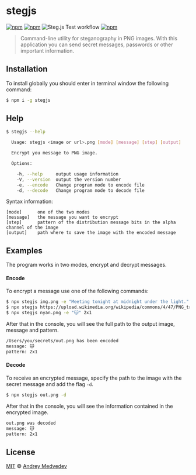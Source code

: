 # stegjs

[![npm](https://img.shields.io/npm/v/stegjs.svg?maxAge=1)](https://www.npmjs.com/package/stegjs) [![npm](https://img.shields.io/npm/dt/stegjs.svg?maxAge=1)](https://www.npmjs.com/package/stegjs) ![Steg.js Test workflow](https://github.com/andmev/stegjs/actions/workflows/test.yml/badge.svg)
[![npm](https://img.shields.io/npm/l/stegjs.svg?maxAge=1)](https://www.npmjs.com/package/stegjs)

> Command-line utility for steganography in PNG images. With this application you can send secret messages, passwords or other important information.

## Installation

To install globally you should enter in terminal window the following command:

```sh
$ npm i -g stegjs
```

## Help

```sh
$ stegjs --help

  Usage: stegjs <image or url>.png [mode] [message] [step] [output]

  Encrypt you message to PNG image.

  Options:

    -h, --help     output usage information
    -V, --version  output the version number
    -e, --encode   Change program mode to encode file
    -d, --decode   Change program mode to decode file
```

Syntax information:

```
[mode]		one of the two modes
[message]	the message you want to encrypt
[step]		pattern of the distribution message bits in the alpha channel of the image
[output]	path where to save the image with the encoded message
```

## Examples

The program works in two modes, encrypt and decrypt messages.

#### Encode

To encrypt a message use one of the following commands:

```sh
$ npx stegjs img.png -e "Meeting tonight at midnight under the light." 5x5
$ npx stegjs https://upload.wikimedia.org/wikipedia/commons/4/47/PNG_transparency_demonstration_1.png -e "my_secret_pass" 1x1 ./secrets/go.png
$ npx stegjs nyan.png -e "🐱" 2x1
```

After that in the console, you will see the full path to the output image, message and pattern.

```sh
/Users/you/secrets/out.png has been encoded
message: 🐱
pattern: 2x1
```

#### Decode

To receive an encrypted message, specify the path to the image with the secret message and add the flag `-d`.

```sh
$ npx stegjs out.png -d
```

After that in the console, you will see the information contained in the encrypted image.

```sh
out.png was decoded
message: 🐱
pattern: 2x1
```

## License

[MIT][license] © [Andrey Medvedev][website]

[license]: http://showalicense.com/?fullname=Andrey%20Medvedev%20%3Ca.medvedev@me.com%3E&year=2016#license-mit
[website]: https://github.com/andmev

